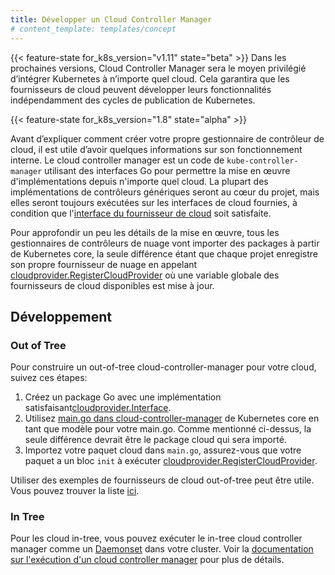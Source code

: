 ```yaml
---
title: Développer un Cloud Controller Manager
# content_template: templates/concept
---
```


<!-- overview -->

{{< feature-state for_k8s_version="v1.11" state="beta" >}}
Dans les prochaines versions, Cloud Controller Manager sera le moyen privilégié d’intégrer Kubernetes à n’importe quel cloud.
Cela garantira que les fournisseurs de cloud peuvent développer leurs fonctionnalités indépendamment des cycles de publication de Kubernetes.

{{< feature-state for_k8s_version="1.8" state="alpha" >}}

Avant d’expliquer comment créer votre propre gestionnaire de contrôleur de cloud, il est utile d’avoir quelques informations sur son fonctionnement interne.
Le cloud controller manager est un code de `kube-controller-manager` utilisant des interfaces Go pour permettre la mise en œuvre d'implémentations depuis n'importe quel cloud.
La plupart des implémentations de contrôleurs génériques seront au cœur du projet, mais elles seront toujours exécutées sur les interfaces de cloud fournies, à condition que l'[interface du fournisseur de cloud](https://github.com/kubernetes/cloud-provider/blob/master/cloud.go#L42-L62) soit satisfaite.

Pour approfondir un peu les détails de la mise en œuvre, tous les gestionnaires de contrôleurs de nuage vont importer des packages à partir de Kubernetes core, la seule différence étant que chaque projet enregistre son propre fournisseur de nuage en appelant [cloudprovider.RegisterCloudProvider](https://github.com/kubernetes/cloud-provider/blob/master/plugins.go#L56-L66) où une variable globale des fournisseurs de cloud disponibles est mise à jour.



<!-- body -->

## Développement

### Out of Tree

Pour construire un out-of-tree cloud-controller-manager pour votre cloud, suivez ces étapes:

1. Créez un package Go avec une implémentation satisfaisant[cloudprovider.Interface](https://github.com/kubernetes/cloud-provider/blob/master/cloud.go).
2. Utilisez [main.go dans cloud-controller-manager](https://github.com/kubernetes/kubernetes/blob/master/cmd/cloud-controller-manager/controller-manager.go) de Kubernetes core en tant que modèle pour votre main.go. Comme mentionné ci-dessus, la seule différence devrait être le package cloud qui sera importé.
3. Importez votre paquet cloud dans `main.go`, assurez-vous que votre paquet a un bloc `init` à exécuter [cloudprovider.RegisterCloudProvider](https://github.com/kubernetes/cloud-provider/blob/master/plugins.go).

Utiliser des exemples de fournisseurs de cloud out-of-tree peut être utile.
Vous pouvez trouver la liste [ici](/docs/tasks/administer-cluster/running-cloud-controller.md#examples).

### In Tree

Pour les cloud in-tree, vous pouvez exécuter le in-tree cloud controller manager comme un [Daemonset](/examples/admin/cloud/ccm-example.yaml) dans votre cluster.
Voir la [documentation sur l'exécution d'un cloud controller manager](/docs/tasks/administer-cluster/running-cloud-controller.md) pour plus de détails.


